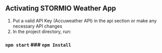 ## Activating STORMIO Weather App

1. Put a valid API Key (Accuweather API) in the api section or make any necessary API changes
2. In the project directory, run:

### `npm start` ### `npm Install`
